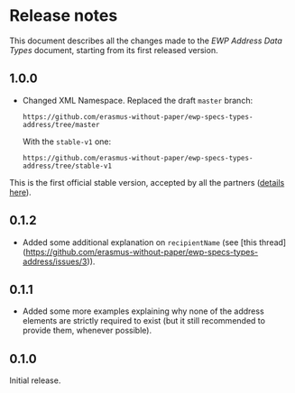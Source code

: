Release notes
=============

This document describes all the changes made to the *EWP Address Data Types*
document, starting from its first released version.


1.0.0
-----

* Changed XML Namespace. Replaced the draft `master` branch:

  ```
  https://github.com/erasmus-without-paper/ewp-specs-types-address/tree/master
  ```

  With the `stable-v1` one:

  ```
  https://github.com/erasmus-without-paper/ewp-specs-types-address/tree/stable-v1
  ```

This is the first official stable version, accepted by all the partners
([details here](https://github.com/erasmus-without-paper/general-issues/issues/24)).


0.1.2
-----

* Added some additional explanation on `recipientName` (see [this thread]
  (https://github.com/erasmus-without-paper/ewp-specs-types-address/issues/3)).


0.1.1
-----

* Added some more examples explaining why none of the address elements are
  strictly required to exist (but it still recommended to provide them,
  whenever possible).


0.1.0
-----

Initial release.
